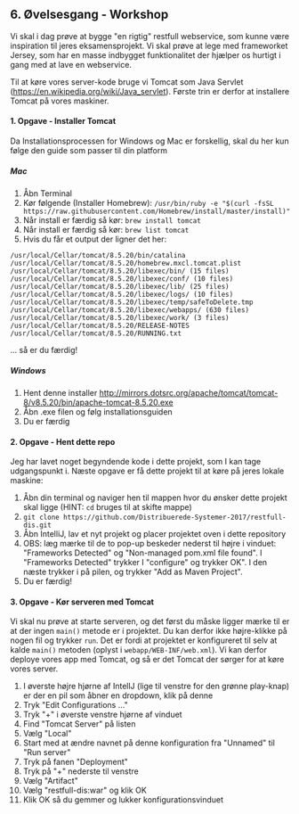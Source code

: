 ## 6. Øvelsesgang - Workshop
Vi skal i dag prøve at bygge "en rigtig" restfull webservice, som kunne være inspiration 
til jeres eksamensprojekt. Vi skal prøve at lege med frameworket Jersey, som har en masse 
indbygget funktionalitet der hjælper os hurtigt i gang med at lave en webservice.

Til at køre vores server-kode bruge vi Tomcat som Java Servlet (https://en.wikipedia.org/wiki/Java_servlet). 
Første trin er derfor at installere Tomcat på vores maskiner.

#### 1. Opgave - Installer Tomcat
Da Installationsprocessen for Windows og Mac er forskellig, skal du her kun følge den guide som passer til din platform

##### Mac
1. Åbn Terminal
2. Kør følgende (Installer Homebrew): `/usr/bin/ruby -e "$(curl -fsSL https://raw.githubusercontent.com/Homebrew/install/master/install)"`
3. Når install er færdig så kør: `brew install tomcat`
4. Når install er færdig så kør: `brew list tomcat`
5. Hvis du får et output der ligner det her:
```
/usr/local/Cellar/tomcat/8.5.20/bin/catalina
/usr/local/Cellar/tomcat/8.5.20/homebrew.mxcl.tomcat.plist
/usr/local/Cellar/tomcat/8.5.20/libexec/bin/ (15 files)
/usr/local/Cellar/tomcat/8.5.20/libexec/conf/ (10 files)
/usr/local/Cellar/tomcat/8.5.20/libexec/lib/ (25 files)
/usr/local/Cellar/tomcat/8.5.20/libexec/logs/ (10 files)
/usr/local/Cellar/tomcat/8.5.20/libexec/temp/safeToDelete.tmp
/usr/local/Cellar/tomcat/8.5.20/libexec/webapps/ (630 files)
/usr/local/Cellar/tomcat/8.5.20/libexec/work/ (3 files)
/usr/local/Cellar/tomcat/8.5.20/RELEASE-NOTES
/usr/local/Cellar/tomcat/8.5.20/RUNNING.txt
```
... så er du færdig!

##### Windows
1. Hent denne installer http://mirrors.dotsrc.org/apache/tomcat/tomcat-8/v8.5.20/bin/apache-tomcat-8.5.20.exe
2. Åbn .exe filen og følg installationsguiden
3. Du er færdig


#### 2. Opgave - Hent dette repo
Jeg har lavet noget begyndende kode i dette projekt, som I kan tage udgangspunkt i. Næste opgave er få dette projekt
til at køre på jeres lokale maskine:

1. Åbn din terminal og naviger hen til mappen hvor du ønsker dette projekt skal ligge (HINT: `cd` bruges til at skifte mappe)
2. `git clone https://github.com/Distribuerede-Systemer-2017/restfull-dis.git`
3. Åbn IntelliJ, lav et nyt projekt og placer projektet oven i dette repository
4. OBS: læg mærke til de to pop-up beskeder nederst til højre i vinduet: "Frameworks Detected" og "Non-managed pom.xml file found". I "Frameworks Detected" trykker I "configure" og trykker OK". I den næste trykker i på pilen, og trykker "Add as Maven Project".
5. Du er færdig!

#### 3. Opgave - Kør serveren med Tomcat
Vi skal nu prøve at starte serveren, og det først du måske ligger mærke til er at der ingen `main()` metode er i projektet. Du kan derfor ikke højre-klikke på nogen fil og trykker `run`. Det er fordi at projektet er konfigureret til selv at kalde `main()` metoden (oplyst i `webapp/WEB-INF/web.xml`). Vi kan derfor deploye vores app med Tomcat, og så er det Tomcat der sørger for at køre vores server.

1. I øverste højre hjørne af IntellJ (lige til venstre for den grønne play-knap) er der en pil som åbner en dropdown, klik på denne
2. Tryk "Edit Configurations ..."
3. Tryk "+" i øverste venstre hjørne af vinduet
4. Find "Tomcat Server" på listen
5. Vælg "Local"
6. Start med at ændre navnet på denne konfiguration fra "Unnamed" til "Run server"
7. Tryk på fanen "Deployment"
8. Tryk på "+" nederste til venstre
9. Vælg "Artifact"
10. Vælg "restfull-dis:war" og klik OK
11. Klik OK så du gemmer og lukker konfigurationsvinduet
